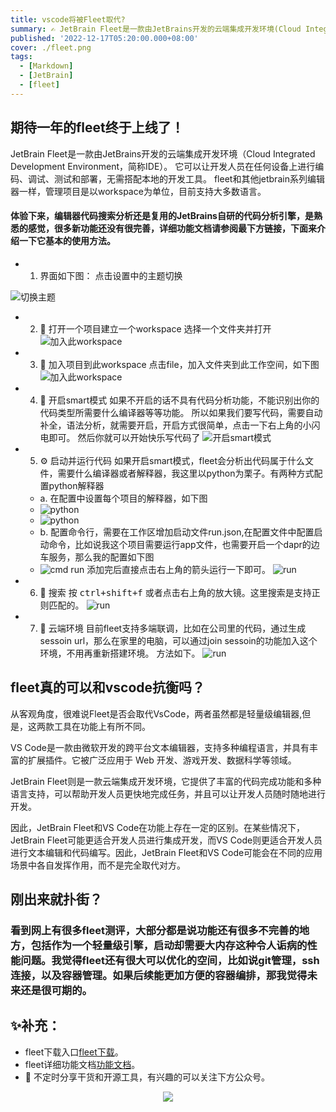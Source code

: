 ```yaml
---
title: vscode将被Fleet取代?
summary: ✍ JetBrain Fleet是一款由JetBrains开发的云端集成开发环境(Cloud Integrated Development Environment,简称IDE)
published: '2022-12-17T05:20:00.000+08:00'
cover: ./fleet.png
tags:
  - [Markdown]
  - [JetBrain]
  - [fleet]
---
```


## 期待一年的fleet终于上线了！

JetBrain Fleet是一款由JetBrains开发的云端集成开发环境（Cloud Integrated Development Environment，简称IDE）。
它可以让开发人员在任何设备上进行编码、调试、测试和部署，无需搭配本地的开发工具。
fleet和其他jetbrain系列编辑器一样，管理项目是以workspace为单位，目前支持大多数语言。
#### 体验下来，编辑器代码搜索分析还是复用的JetBrains自研的代码分析引擎，是熟悉的感觉，很多新功能还没有很完善，详细功能文档请参阅最下方链接，下面来介绍一下它基本的使用方法。

- 1. 界面如下图：
点击设置中的主题切换

![切换主题](./template.png)


- 2. 👷 打开一个项目建立一个workspace
选择一个文件夹并打开
![加入此workspace](./new.png)

- 3. 📁 加入项目到此workspace
点击file，加入文件夹到此工作空间，如下图
![加入此workspace](./add_to_workspace.png)

- 4. 🤗 开启smart模式
如果不开启的话不具有代码分析功能，不能识别出你的代码类型所需要什么编译器等等功能。
所以如果我们要写代码，需要自动补全，语法分析，就需要开启，开启方式很简单，点击一下右上角的小闪电即可。
然后你就可以开始快乐写代码了
![开启smart模式](./smart.png)

- 5. ⚙️ 启动并运行代码
如果开启smart模式，fleet会分析出代码属于什么文件，需要什么编译器或者解释器，我这里以python为栗子。有两种方式配置python解释器
    - a. 在配置中设置每个项目的解释器，如下图
    - ![python](./choose_python.png)
    - ![python](./choose_finish.png)
    - b. 配置命令行，需要在工作区增加启动文件run.json,在配置文件中配置启动命令，比如说我这个项目需要运行app文件，也需要开启一个dapr的边车服务，那么我的配置如下图
    - ![cmd run](./add_cmd.png)
添加完后直接点击右上角的箭头运行一下即可。
![run](./run.png)

- 6. 🔎 搜索
按 <kbd>ctrl+shift+f</kbd> 或者点击右上角的放大镜。这里搜索是支持正则匹配的。
![run](./search.png)

- 7. 🚀 云端环境
目前fleet支持多端联调，比如在公司里的代码，通过生成sessoin url，那么在家里的电脑，可以通过join sessoin的功能加入这个环境，不用再重新搭建环境。
方法如下。
![run](./join.png)

## fleet真的可以和vscode抗衡吗？

从客观角度，很难说Fleet是否会取代VsCode，两者虽然都是轻量级编辑器,但是，这两款工具在功能上有所不同。

VS Code是一款由微软开发的跨平台文本编辑器，支持多种编程语言，并具有丰富的扩展插件。它被广泛应用于 Web 开发、游戏开发、数据科学等领域。

JetBrain Fleet则是一款云端集成开发环境，它提供了丰富的代码完成功能和多种语言支持，可以帮助开发人员更快地完成任务，并且可以让开发人员随时随地进行开发。

因此，JetBrain Fleet和VS Code在功能上存在一定的区别。在某些情况下，JetBrain Fleet可能更适合开发人员进行集成开发，而VS Code则更适合开发人员进行文本编辑和代码编写。因此，JetBrain Fleet和VS Code可能会在不同的应用场景中各自发挥作用，而不是完全取代对方。

## 刚出来就扑街？
### 看到网上有很多fleet测评，大部分都是说功能还有很多不完善的地方，包括作为一个轻量级引擎，启动却需要大内存这种令人诟病的性能问题。我觉得fleet还有很大可以优化的空间，比如说git管理，ssh连接，以及容器管理。如果后续能更加方便的容器编排，那我觉得未来还是很可期的。

## ✨补充：

- fleet下载入口[fleet下载](https://www.jetbrains.com/fleet/)。
- fleet详细功能文档[功能文档](https://www.jetbrains.com/help/fleet/getting-started.html)。
- 🚀 不定时分享干货和开源工具，有兴趣的可以关注下方公众号。

<div align="center"><img src="https://my-bucket-1259813675.cos-website.ap-guangzhou.myqcloud.com/wordpress/2022/05/20220504120500968-300x300.jpg">
</div>